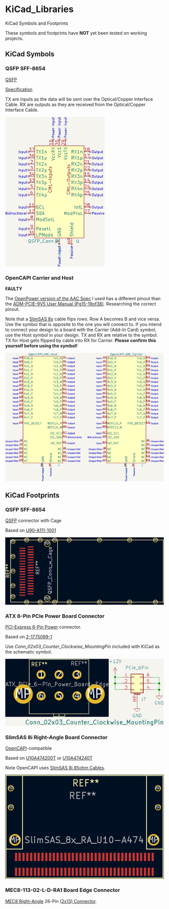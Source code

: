 # KiCad_Libraries

KiCad Symbols and Footprints

These symbols and footprints have **NOT** yet been tested on working projects.


## KiCad Symbols

### QSFP SFF-8654

[QSFP](https://en.wikipedia.org/wiki/Small_Form-factor_Pluggable#QSFP)

[Specification](https://members.snia.org/document/dl/25896)

TX are inputs as the data will be sent over the Optical/Copper Interface Cable. RX are outputs as they are received from the Optical/Copper Interface Cable.

![QSFP](img/QSFP_SFF-8654_Symbol.png)




### OpenCAPI Carrier and Host

**FAULTY**

The [OpenPower version of the AAC Spec](https://files.openpower.foundation/s/xSQPe6ypoakKQdq/download/25Gbps-spec-20171108.pdf) I used has a different pinout than the [ADM-PCIE-9V5 User Manual (Pg15-19of38)](https://www.alpha-data.com/xml/user_manuals/adm-pcie-9v5%20user%20manual_v1_4.pdf). Researching the correct pinout.

Note that a [SlimSAS 8x](https://web.archive.org/web/20210121175017/https://www.sfpcables.com/24g-internal-slimsas-sff-8654-to-sff-8654-8i-cable-straight-to-90-degree-left-angle-8x-12-sas-4-0-85-ohm-0-5-1-meter) cable flips rows. Row A becomes B and vice versa. Use the symbol that is opposite to the one you will connect to. If you intend to connect your design to a board with the Carrier (Add-In Card) symbol, use the Host symbol in your design. TX and RX are relative to the symbol. TX for Host gets flipped by cable into RX for Carrier. **Please confirm this yourself before using the symbol!**

![OpenCAPI AAC](img/OpenCAPI_AAC_Symbols.png)






## KiCad Footprints

### QSFP SFF-8654

[QSFP](https://en.wikipedia.org/wiki/Small_Form-factor_Pluggable#QSFP) connector with Cage

Based on [U90-A111-1001](https://www.digikey.com/en/products/detail/amphenol-cs-commercial-products/U90-A111-1001/3464977)

![U90-A111-1001 Footprint](img/QSFP_Connector_with_Cage_U90-A111-1001_Footprint.png)




### ATX 6-Pin PCIe Power Board Connector

[PCI-Express 6-Pin Power](https://en.wikipedia.org/wiki/PCI_Express#Power) connector.

Based on [2-1775099-1](https://www.digikey.com/en/products/detail/te-connectivity-amp-connectors/2-1775099-1/5272791)

Use *Conn_02x03_Counter_Clockwise_MountingPin* included with KiCad as the schematic symbol.

![2-1775099-1](img/ATX_Power_PCIe_6-Pin_Connector_1775099.png)




### SlimSAS 8i Right-Angle Board Connector

[OpenCAPI](https://files.openpower.foundation/s/xSQPe6ypoakKQdq/download/25Gbps-spec-20171108.pdf)-compatible

Based on [U10A474200T](https://www.digikey.com/en/products/detail/amphenol-cs-commercial-products/U10A474200T/14632855) or [U10A474240T](https://www.digikey.com/en/products/detail/amphenol-cs-commercial-products/U10A474240T/17066204)

Note OpenCAPI uses [SlimSAS 8i 85ohm Cables](https://web.archive.org/web/20210121175017/https://www.sfpcables.com/24g-internal-slimsas-sff-8654-to-sff-8654-8i-cable-straight-to-90-degree-left-angle-8x-12-sas-4-0-85-ohm-0-5-1-meter).

![SlimSAS 8x](img/SlimSAS_8x_Footprint.png)




### MEC8-113-02-L-D-RA1 Board Edge Connector

[MEC8 Right-Angle](https://www.samtec.com/products/mec8-ra) 26-Pin [(2x13) Connector](http://suddendocs.samtec.com/prints/mec8-1xx-d-ra-mkt.pdf).

